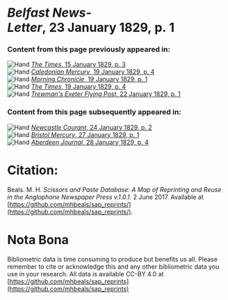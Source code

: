 # *Belfast News-Letter*, 23 January 1829, p. 1  
  
### Content from this page previously appeared in:  
![Hand](http://scissorsandpaste.net/wp-content/uploads/2017/06/smallhandpointer.png) [*The Times*, 15 January 1829, p. 3](https://mhbeals.github.io/sap_html/The-Times/The-Times-15-January-1829-p-3)  
![Hand](http://scissorsandpaste.net/wp-content/uploads/2017/06/smallhandpointer.png) [*Caledonian Mercury*, 19 January 1829, p. 4](https://mhbeals.github.io/sap_html/Caledonian-Mercury/Caledonian-Mercury-19-January-1829-p-4)  
![Hand](http://scissorsandpaste.net/wp-content/uploads/2017/06/smallhandpointer.png) [*Morning Chronicle*, 19 January 1829, p. 1](https://mhbeals.github.io/sap_html/Morning-Chronicle/Morning-Chronicle-19-January-1829-p-1)  
![Hand](http://scissorsandpaste.net/wp-content/uploads/2017/06/smallhandpointer.png) [*The Times*, 19 January 1829, p. 4](https://mhbeals.github.io/sap_html/The-Times/The-Times-19-January-1829-p-4)  
![Hand](http://scissorsandpaste.net/wp-content/uploads/2017/06/smallhandpointer.png) [*Trewman's Exeter Flying Post*, 22 January 1829, p. 1](https://mhbeals.github.io/sap_html/Trewman's-Exeter-Flying-Post/Trewman's-Exeter-Flying-Post-22-January-1829-p-1)  
  
### Content from this page subsequently appeared in:  
![Hand](http://scissorsandpaste.net/wp-content/uploads/2017/06/smallhandpointer.png) [*Newcastle Courant*, 24 January 1829, p. 2](https://mhbeals.github.io/sap_html/Newcastle-Courant/Newcastle-Courant-24-January-1829-p-2)  
![Hand](http://scissorsandpaste.net/wp-content/uploads/2017/06/smallhandpointer.png) [*Bristol Mercury*, 27 January 1829, p. 1](https://mhbeals.github.io/sap_html/Bristol-Mercury/Bristol-Mercury-27-January-1829-p-1)  
![Hand](http://scissorsandpaste.net/wp-content/uploads/2017/06/smallhandpointer.png) [*Aberdeen Journal*, 28 January 1829, p. 4](https://mhbeals.github.io/sap_html/Aberdeen-Journal/Aberdeen-Journal-28-January-1829-p-4)  


# Citation: 

Beals. M. H. *Scissors and Paste Database: A Map of Reprinting and Reuse in the Anglophone Newspaper Press v.1.0.1.* 2 June 2017. Available at [https://github.com/mhbeals/sap_reprints/](https://github.com/mhbeals/sap_reprints/). 

# Nota Bona

Bibliometric data is time consuming to produce but benefits us all. Please remember to cite or acknowledge this and any other bibliometric data you use in your research. All data is available CC-BY 4.0 at [https://github.com/mhbeals/sap_reprints](https://github.com/mhbeals/sap_reprints)